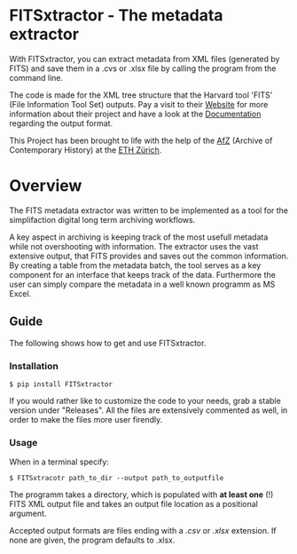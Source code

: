 # FITSxtractor - The metadata extractor

With FITSxtractor, you can extract metadata from XML files (generated by FITS) and save them in a .cvs or .xlsx file by calling the program from the command line.


The code is made for the XML tree structure that the Harvard tool 'FITS' (File Information Tool Set) outputs. Pay a visit to their [Website](https://projects.iq.harvard.edu/fits/home) for more information about their project and have a look at the [Documentation](https://projects.iq.harvard.edu/fits/standard-metadata-schemas) regarding the output format.

This Project has been brought to life with the help of the [AfZ](https://www.afz.ethz.ch/) (Archive of Contemporary History) at the [ETH Zürich](https://ethz.ch/en.html).

# Overview

The FITS metadata extractor was written to be implemented as a tool for the simplifaction  digital long term archiving workflows.

A key aspect in archiving is keeping track of the most usefull metadata while not overshooting with information. The extractor uses the vast extensive output, that FITS provides and saves out the common information.
By creating a table from the metadata batch, the tool serves as a key component for an interface that keeps track of the data. Furthermore the user can simply compare the metadata in a well known programm as MS Excel.

## Guide

The following shows how to get and use FITSxtractor.

### Installation

    $ pip install FITSxtractor


If you would rather like to customize the code to your needs, grab a stable version under "Releases". All the files are extensively commented as well, in order to make the files more user firendly.

### Usage

When in a terminal specify:

    $ FITSxtracotr path_to_dir --output path_to_outputfile

The programm takes a directory, which is populated with **at least one** (!) FITS XML output file and takes an output file location  as a positional argument.

Accepted output formats are files ending with a *.csv* or *.xlsx* extension. If none are given, the program defaults to .xlsx. 